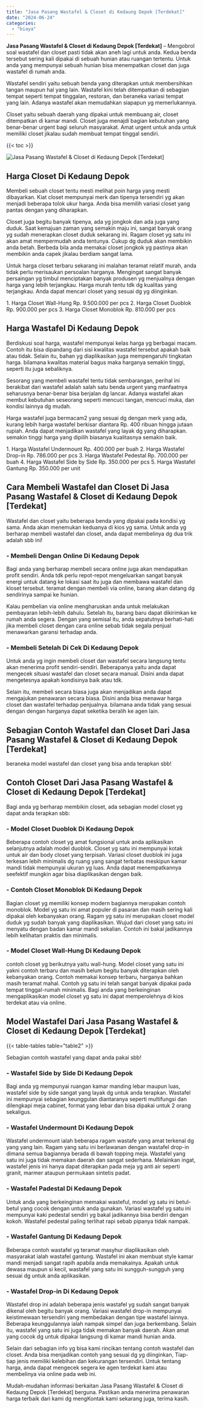 ```yaml
---
title: "Jasa Pasang Wastafel & Closet di Kedaung Depok [Terdekat]"
date: "2024-06-24"
categories: 
  - "biaya"
---
```


**Jasa Pasang Wastafel & Closet di Kedaung Depok \[Terdekat\]** – Mengobrol soal wastafel dan closet pasti tidak akan aneh lagi untuk anda. Kedua benda tersebut sering kali dipakai di sebuah hunian atau ruangan tertentu. Untuk anda yang mempunyai sebuah hunian bisa menempatkan closet dan juga wastafel di rumah anda.

Wastafel sendiri yaitu sebuah benda yang diterapkan untuk membersihkan tangan maupun hal yang lain. Wastafel kini telah ditempatkan di sebagian tempat seperti tempat tinggalan, restoran, dan beraneka variasi tempat yang lain. Adanya wastafel akan memudahkan siapapun yg memerlukannya.

Closet yaitu sebuah daerah yang dipakai untuk membuang air, closet ditempatkan di kamar mandi. Closet juga menajdi bagian kebutuhan yang benar-benar urgent bagi seluruh masyarakat. Amat urgent untuk anda untuk memiliki closet jikalau sudah membuat tempat tinggal sendiri.

{{< toc >}}

![Jasa Pasang Wastafel & Closet di Kedaung Depok [Terdekat]](/images/wastafel-closet-murah62.png)

## Harga Closet Di Kedaung Depok

Membeli sebuah closet tentu mesti melihat poin harga yang mesti dibayarkan. Kiat closet mempunyai merk dan tipenya tersendiri yg akan menjadi beberapa tolok ukur harga. Anda bisa memilih variasi closet yang pantas dengan yang diharapkan.

Closet juga begitu banyak tipenya, ada yg jongkok dan ada juga yang duduk. Saat kemajuan zaman yang semakin maju ini, sangat banyak orang yg sudah menerapkan closet duduk sekarang ini. Ragam closet yg satu ini akan amat mempermudah anda tentunya. Cukup dg duduk akan membikin anda betah. Berbeda bila anda memakai closet jongkok yg pastinya akan membikin anda capek jikalau berdiam sangat lama.

Untuk harga closet terbaru sekarang ini malahan teramat relatif murah, anda tidak perlu merisaukan persoalan harganya. Mengingat sangat banyak persaingan yg timbul menciptakan banyak produsen yg menjualnya dengan harga yang lebih terjangkau. Harga murah tentu tdk dg kualitas yang terjangkau. Anda dapat mencari closet yang sesuai dg yg diinginkan.

1\. Harga Closet Wall-Hung Rp. 9.500.000 per pcs 2. Harga Closet Duoblok Rp. 900.000 per pcs 3. Harga Closet Monoblok Rp. 810.000 per pcs

## Harga Wastafel Di Kedaung Depok

Berdiskusi soal harga, wastafel mempunyai kelas harga yg berbagai macam. Contoh itu bisa dipandang dari sisi kwalitas wastafel tersebut apakah baik atau tidak. Selain itu, bahan yg diaplikasikan juga mempengaruhi tingkatan harga. bilamana kwalitas material bagus maka harganya semakin tinggi, seperti itu juga sebaliknya.

Sesorang yang membeli wastafel tentu tidak sembarangan, perihal ini berakibat dari wastafel adalah salah satu benda urgent yang manfaatnya seharusnya benar-benar bisa berjalan dg lancar. Adanya wastafel akan membut kebutuhan seseorang seperti mencuci tangan, mencuci muka, dan kondisi lainnya dg mudah.

Harga wastafel juga bermacam2 yang sesuai dg dengan merk yang ada, kurang lebih harga wastafel berkisar diantara Rp. 400 ribuan hingga jutaan rupiah. Anda dapat menjadikan wastafel yang layak dg yang diharapkan. semakin tinggi harga yang dipilih biasanya kualitasnya semakin baik.

1\. Harga Wastafel Undermount Rp. 400.000 per buah 2. Harga Wastafel Drop-in Rp. 786.000 per pcs 3. Harga Wastafel Pedestal Rp. 700.000 per buah 4. Harga Wastafel Side by Side Rp. 350.000 per pcs 5. Harga Wastafel Gantung Rp. 350.000 per unit

## Cara Membeli Wastafel dan Closet Di Jasa Pasang Wastafel & Closet di Kedaung Depok \[Terdekat\]

Wastafel dan closet yaitu beberapa benda yang dipakai pada kondisi yg sama. Anda akan menemukan keduanya di kios yg sama. Untuk anda yg berharap membeli wastafel dan closet, anda dapat membelinya dg dua trik adalah sbb ini!

### \- Membeli Dengan Online Di Kedaung Depok

Bagi anda yang berharap membeli secara online juga akan mendapatkan profit sendiri. Anda tdk perlu repot-repot mengeluarkan sangat banyak energi untuk datang ke lokasi saat itu juga dan membawa wastafel dan kloset tersebut. teramat dengan membeli via online, barang akan datang dg sendirinya sampai ke hunian.

Kalau pembelian via online mengharuskan anda untuk melakukan pembayaran lebih-lebih dahulu. Setelah itu, barang baru dapat dikirimkan ke rumah anda segera. Dengan yang semisal itu, anda sepatutnya berhati-hati jika membeli closet dengan cara online sebab tidak segala penjual menawarkan garansi terhadap anda.

### \- Membeli Setelah Di Cek Di Kedaung Depok

Untuk anda yg ingin membeli closet dan wastafel secara langsung tentu akan menerima profit sendiri-sendiri. Beberapanya yaitu anda dapat mengecek situasi wastafel dan closet secara manual. Disini anda dapat mengetesnya apakah kondisinya baik atau tdk.

Selain itu, membeli secara biasa juga akan menjadikan anda dapat mengajukan penawaran secara biasa. Disini anda bisa menawar harga closet dan wastafel terhadap penjualnya. bilamana anda tidak yang sesuai dengan dengan harganya dapat seketika beralih ke agen lain.

## Sebagian Contoh Wastafel dan Closet Dari Jasa Pasang Wastafel & Closet di Kedaung Depok \[Terdekat\]

beraneka model wastafel dan closet yang bisa anda terapkan sbb!

## Contoh Closet Dari Jasa Pasang Wastafel & Closet di Kedaung Depok \[Terdekat\]

Bagi anda yg berharap membikin closet, ada sebagian model closet yg dapat anda terapkan sbb:

### \- Model Closet Duoblok Di Kedaung Depok

Beberapa contoh closet yg amat fungsional untuk anda aplikasikan selanjutnya adalah model duoblok. Closet yg satu ini mempunyai kotak untuk air dan body closet yang terpisah. Variasi closet duoblok ini juga terkesan lebih minimalis dg ruang yang sangat terbatas meskipun kamar mandi tidak mempunyai ukuran yg luas. Anda dapat menempatkannya seefektif mungkin agar bisa diaplikasikan dengan baik.

### \- Contoh Closet Monoblok Di Kedaung Depok

Bagian closet yg memiliki konsep modern bagiannya merupakan contoh monoblok. Model yg satu ini amat populer di pasaran dan masih sering kali dipakai oleh kebanyakan orang. Ragam yg satu ini merupakan closet model duduk yg sudah banyak yang diaplikasikan. Wujud dari closet yang satu ini menyatu dengan badan kamar mandi sekalian. Contoh ini bakal jadikannya lebih kelihatan praktis dan minimalis.

### \- Model Closet Wall-Hung Di Kedaung Depok

contoh closet yg berikutnya yaitu wall-hung. Model closet yang satu ini yakni contoh terbaru dan masih belum begitu banyak diterapkan oleh kebanyakan orang. Contoh memakai konsep terbaru, harganya bahkan masih teramat mahal. Contoh yg satu ini telah sangat banyak dipakai pada tempat tinggal-rumah minimalis. Bagi anda yang berkeinginan mengaplikasikan model closet yg satu ini dapat memperolehnya di kios terdekat atau via online.

## Model Wastafel Dari Jasa Pasang Wastafel & Closet di Kedaung Depok \[Terdekat\]

{{< table-tables table="table2" >}}

Sebagian contoh wastafel yang dapat anda pakai sbb!

### \- Wastafel Side by Side Di Kedaung Depok

Bagi anda yg mempunyai ruangan kamar manding lebar maupun luas, wastafel side by side sangat yang layak dg untuk anda terapkan. Wastafel ini mempunyai sebagian keunggulan diantaranya seperti multifungsi dan dilengkapi meja cabinet, format yang lebar dan bisa dipakai untuk 2 orang sekaligus.

### \- Wastafel Undermount Di Kedaung Depok

Wastafel undermount ialah beberapa ragam wastafe yang amat terkenal dg yang yang lain. Ragam yang satu ini berlawanan dengan wastafel drop-in dimana semua bagiannya berada di bawah topping meja. Wastafel yang satu ini juga tidak memakan daerah dan sangat sederhana. Melainkan ingat, wastafel jenis ini hanya dapat diterapkan pada meja yg anti air seperti granit, marmer ataupun permukaan sintetis padat.

### \- Wastafel Padestal Di Kedaung Depok

Untuk anda yang berkeinginan memakai wasteful, model yg satu ini betul-betul yang cocok dengan untuk anda gunakan. Variasi wastafel yg satu ini mempunyai kaki pedestal sendiri yg bakal jadikannya bisa berdiri dengan kokoh. Wastafel pedestal paling terlihat rapi sebab pipanya tidak nampak.

### \- Wastafel Gantung Di Kedaung Depok

Beberapa contoh wastafel yg teramat masyhur diaplikasikan oleh masyarakat ialah wastafel gantung. Wastafel ini akan membuat style kamar mandi menjadi sangat rapih apabila anda memakainya. Apakah untuk dewasa maupun si kecil, wastafel yang satu ini sungguh-sungguh yang sesuai dg untuk anda aplikasikan.

### \- Wastafel Drop-in Di Kedaung Depok

Wastafel drop ini adalah beberapa jenis wastafel yg sudah sangat banyak dikenal oleh begitu banyak orang. Variasi wastafel drop-in mempunyai keistimewaan tersendiri yang membedakan dengan tipe wastafel lainnya. Beberapa keunggulannya ialah nampak simpel dan juga berkembang. Selain itu, wastafel yang satu ini juga tidak memakan banyak daerah. Akan amat yang cocok dg untuk dipakai langsung di kamar mandi hunian anda.

Selain dari sebagian info yg bisa kami rincikan tentang contoh wastafel dan closet. Anda bisa menjadikan contoh yang sesuai dg yg diinginkan, Tiap-tiap jenis memiliki kelebihan dan kekurangan tersendiri. Untuk tentang harga, anda dapat mengecek segera ke agen terdekat kami atau membelinya via online pada web ini.

Mudah-mudahan informasi berkaitan Jasa Pasang Wastafel & Closet di Kedaung Depok \[Terdekat\] berguna. Pastikan anda menerima penawaran harga terbaik dari kami dg mengKontak kami sekarang juga, terima kasih.
